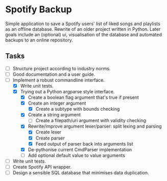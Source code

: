 # Spotify Backup
Simple application to save a Spotify users' list of liked songs and 
playlists as an offline database. Rewrite of an older project written in 
Python. Later goals include an (optional) ui, visualisation of the
database and automated backups to an online repository.

## Tasks
- [ ] Structure project according to industry norms.
- [ ] Good documentation and a user guide.
- [ ] Implement a robust commandline interface.
  - [x] Write unit tests.
  - [x] Trying out a Python argparse style interface.
    - [x] Create a boolean flag argument that's true if present
    - [x] Create an integer argument
      - [x] Create a subtype with bounds checking
    - [x] Create a string argument
      - [ ] Create a filepath/uri argument with validity checking
    - [x] Rewrite/improve argument lexer/parser: split lexing and parsing
      - [x] Create lexer
      - [x] Create parser
      - [x] Feed output of parser back into arguments list
    - [x] De-pythonise current CmdParser implementation
    - [ ] Add optional default value to value arguments
- [ ] Write unit tests.
- [ ] Create Spotify API wrapper.
- [ ] Design a sensible SQL database that minimises data duplication.
